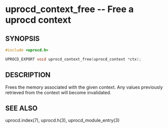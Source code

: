 # uprocd_context_free -- Free a uprocd context

## SYNOPSIS

```c
#include <uprocd.h>

UPROCD_EXPORT void uprocd_context_free(uprocd_context *ctx);
```

## DESCRIPTION

Frees the memory associated with the given context. Any values previously retrieved
from the context will become invalidated.

## SEE ALSO

uprocd.index(7), uprocd.h(3), uprocd_module_entry(3)
